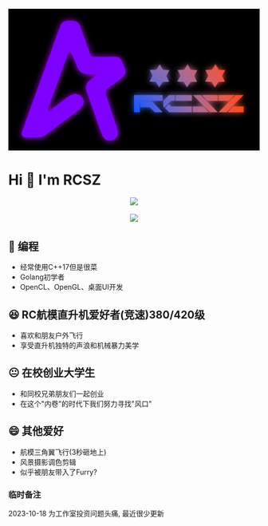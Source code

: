 ![BlenderRender](assets/RCSZ.PNG)
# Hi 👋 I'm RCSZ

<p align="center">
  <img src="https://github-readme-stats.vercel.app/api/top-langs/?username=RCSZC&theme=radical&layout=compact"/>
</p>
<p align="center">
  <img src="https://github-readme-stats.vercel.app/api?username=RCSZC&show_icons=true&theme=radical"/>
</p>

## 🐠 编程
- 经常使用C++17但是很菜
- Golang初学者
- OpenCL、OpenGL、桌面UI开发
  
## 😆 RC航模直升机爱好者(竞速)380/420级
- 喜欢和朋友户外飞行
- 享受直升机独特的声浪和机械暴力美学

## 😐 在校创业大学生
- 和同校兄弟朋友们一起创业
- 在这个"内卷"的时代下我们努力寻找"风口"

## 😄 其他爱好
- 航模三角翼飞行(3秒砸地上)
- 风景摄影调色剪辑
- 似乎被朋友带入了Furry?

### 临时备注
2023-10-18 为工作室投资问题头痛, 最近很少更新
